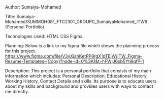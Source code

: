 Author:
Sumaiya-Mohamed

Title:
Sumaiya-Mohamed/SUMMOH081_FTC2301_GROUPC_SumaiyaMohamed_ITW9
(Personal Portfolio)

Technologies Used:
HTML
CSS
Figma

Planning:
Below is a link to my figma file which shows the plainning process for this project.
https://www.figma.com/file/V3vXjahKetPP8rgX1pTEjW/ITW_Figma-Resume-Templates-(Copy)?node-id=0%3A1&t=hFWjJ6xb5Ytj6qfP-1

Description:
This project is a personal portfolio that consists of my main information which includes: Personal Description, Educational History, Working History, Contact Details and skills.
Its purpose is to educate users about my skills and background and provides users with ways to contact me directly.













